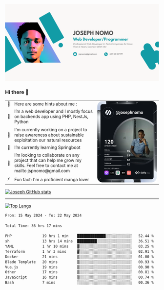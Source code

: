![Banner of my profile!](/Joseph_NOMO_NEW.png "Banner")

### Hi there 👋

<!--- | --  | 👋  | Here are some hints about me :                                                                                                 | <td rowspan=6><img src="/devcard.svg" width="400" alt="Joseph NOMO's Dev Card"/></td> |
| --- | --- | ------------------------------------------------------------------------------------------------------------------------------ | ------------------------------------------------------------------------------------- |
| --  | 🔭  | I’m a web developer and I mostly focus on backends app using PHP, NestJs, Python                                               |
| --  | 🦁  | I'm currently working on a project to raise awareness about sustainable exploitation our natural resources                     |
| --  | 🌱  | I’m currently learning Springboot                                                                                              |
| --  | 👯  | I’m looking to collaborate on any project that can help me grow my skills. Feel free to contact me at mailto:jspnomo@gmail.com |
| --  | ⚡  | Fun fact: I'm a proficient manga lover                                                                                         |
--->

<table>
    <tr>
        <td width="1%">👋</td>
        <td width="55%">Here are some hints about me :</td>
        <td rowspan=6 width="44%"><img src="/devcard.svg" width="400" alt="Joseph NOMO's Dev Card"/></td>
    </tr>
    <tr>
        <td>🔭</td>
        <td>I’m a web developer and I mostly focus on backends app using PHP, NestJs, Python</td>
    </tr>
    <tr>
        <td>🦁</td>
        <td>I'm currently working on a project to raise awareness about sustainable exploitation our natural resources</td>
    </tr>
    <tr>
        <td>🌱</td>
        <td>I’m currently learning Springboot</td>
    </tr>
    <tr>
        <td>👯</td>
        <td>I’m looking to collaborate on any project that can help me grow my skills. Feel free to contact me at mailto:jspnomo@gmail.com</td>
    </tr>
    <tr>
        <td>⚡</td>
        <td>Fun fact: I'm a proficient manga lover</td>
    </tr>

</table>

[![Joseph GitHub stats](https://github-readme-stats-seven-sigma-53.vercel.app/api?username=Jspascal)](https://github.com/Jspascal/github-readme-stats)

---

[![Top Langs](https://github-readme-stats-seven-sigma-53.vercel.app/api/top-langs/?username=Jspascal&layout=compact)](https://github.com/Jspascal/github-readme-stats)

<!--START_SECTION:waka-->

```txt
From: 15 May 2024 - To: 22 May 2024

Total Time: 36 hrs 17 mins

PHP              19 hrs 1 min    █████████████░░░░░░░░░░░░   52.44 %
sh               13 hrs 14 mins  █████████░░░░░░░░░░░░░░░░   36.51 %
YAML             1 hr 10 mins    ▓░░░░░░░░░░░░░░░░░░░░░░░░   03.25 %
Terraform        1 hr 3 mins     ▓░░░░░░░░░░░░░░░░░░░░░░░░   02.91 %
Docker           21 mins         ▒░░░░░░░░░░░░░░░░░░░░░░░░   01.00 %
Blade Template   20 mins         ▒░░░░░░░░░░░░░░░░░░░░░░░░   00.93 %
Vue.js           19 mins         ▒░░░░░░░░░░░░░░░░░░░░░░░░   00.90 %
Other            17 mins         ▒░░░░░░░░░░░░░░░░░░░░░░░░   00.81 %
JavaScript       16 mins         ▒░░░░░░░░░░░░░░░░░░░░░░░░   00.74 %
Bash             7 mins          ░░░░░░░░░░░░░░░░░░░░░░░░░   00.36 %
```

<!--END_SECTION:waka-->
